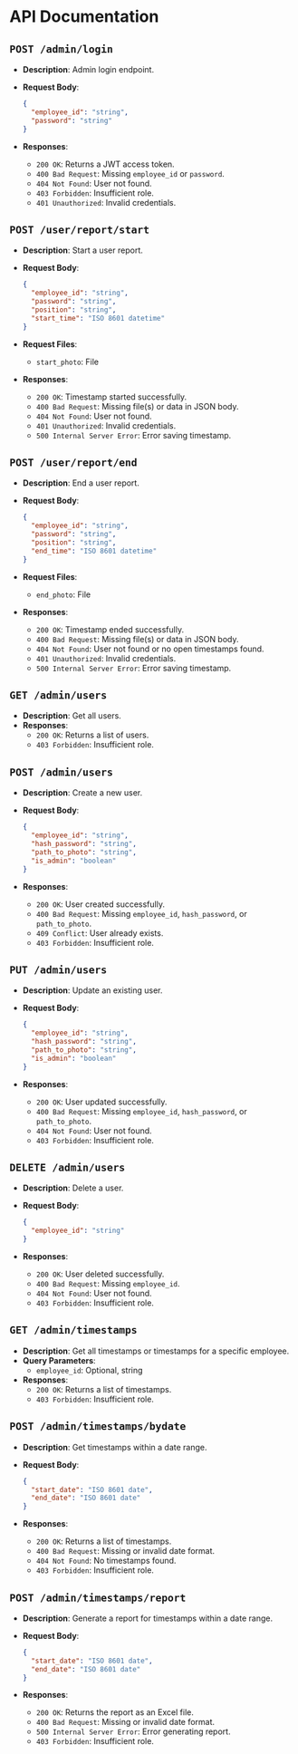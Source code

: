 # API Documentation

## `POST /admin/login`

- **Description**: Admin login endpoint.
- **Request Body**:
  
  ```json
  {
    "employee_id": "string",
    "password": "string"
  }
  ```

- **Responses**:
  - `200 OK`: Returns a JWT access token.
  - `400 Bad Request`: Missing `employee_id` or `password`.
  - `404 Not Found`: User not found.
  - `403 Forbidden`: Insufficient role.
  - `401 Unauthorized`: Invalid credentials.

## `POST /user/report/start`

- **Description**: Start a user report.
- **Request Body**:
  
  ```json
  {
    "employee_id": "string",
    "password": "string",
    "position": "string",
    "start_time": "ISO 8601 datetime"
  }
  ```

- **Request Files**:
  - `start_photo`: File
- **Responses**:
  - `200 OK`: Timestamp started successfully.
  - `400 Bad Request`: Missing file(s) or data in JSON body.
  - `404 Not Found`: User not found.
  - `401 Unauthorized`: Invalid credentials.
  - `500 Internal Server Error`: Error saving timestamp.

## `POST /user/report/end`

- **Description**: End a user report.
- **Request Body**:
  
  ```json
  {
    "employee_id": "string",
    "password": "string",
    "position": "string",
    "end_time": "ISO 8601 datetime"
  }
  ```

- **Request Files**:
  - `end_photo`: File
- **Responses**:
  - `200 OK`: Timestamp ended successfully.
  - `400 Bad Request`: Missing file(s) or data in JSON body.
  - `404 Not Found`: User not found or no open timestamps found.
  - `401 Unauthorized`: Invalid credentials.
  - `500 Internal Server Error`: Error saving timestamp.

## `GET /admin/users`

- **Description**: Get all users.
- **Responses**:
  - `200 OK`: Returns a list of users.
  - `403 Forbidden`: Insufficient role.

## `POST /admin/users`

- **Description**: Create a new user.
- **Request Body**:

  ```json
  {
    "employee_id": "string",
    "hash_password": "string",
    "path_to_photo": "string",
    "is_admin": "boolean"
  }
  ```

- **Responses**:
  - `200 OK`: User created successfully.
  - `400 Bad Request`: Missing `employee_id`, `hash_password`, or `path_to_photo`.
  - `409 Conflict`: User already exists.
  - `403 Forbidden`: Insufficient role.

## `PUT /admin/users`

- **Description**: Update an existing user.
- **Request Body**:
  
  ```json
  {
    "employee_id": "string",
    "hash_password": "string",
    "path_to_photo": "string",
    "is_admin": "boolean"
  }
  ```

- **Responses**:
  - `200 OK`: User updated successfully.
  - `400 Bad Request`: Missing `employee_id`, `hash_password`, or `path_to_photo`.
  - `404 Not Found`: User not found.
  - `403 Forbidden`: Insufficient role.

## `DELETE /admin/users`

- **Description**: Delete a user.
- **Request Body**:
  
  ```json
  {
    "employee_id": "string"
  }
  ```

- **Responses**:
  - `200 OK`: User deleted successfully.
  - `400 Bad Request`: Missing `employee_id`.
  - `404 Not Found`: User not found.
  - `403 Forbidden`: Insufficient role.

## `GET /admin/timestamps`

- **Description**: Get all timestamps or timestamps for a specific employee.
- **Query Parameters**:
  - `employee_id`: Optional, string
- **Responses**:
  - `200 OK`: Returns a list of timestamps.
  - `403 Forbidden`: Insufficient role.

## `POST /admin/timestamps/bydate`

- **Description**: Get timestamps within a date range.
- **Request Body**:
  
  ```json
  {
    "start_date": "ISO 8601 date",
    "end_date": "ISO 8601 date"
  }
  ```

- **Responses**:
  - `200 OK`: Returns a list of timestamps.
  - `400 Bad Request`: Missing or invalid date format.
  - `404 Not Found`: No timestamps found.
  - `403 Forbidden`: Insufficient role.

## `POST /admin/timestamps/report`

- **Description**: Generate a report for timestamps within a date range.
- **Request Body**:
  
  ```json
  {
    "start_date": "ISO 8601 date",
    "end_date": "ISO 8601 date"
  }
  ```

- **Responses**:
  - `200 OK`: Returns the report as an Excel file.
  - `400 Bad Request`: Missing or invalid date format.
  - `500 Internal Server Error`: Error generating report.
  - `403 Forbidden`: Insufficient role.
